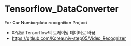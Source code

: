 # Tensorflow_DataConverter


For Car Numberplate recognition Project
- 파일을 Tensorflow의 트레이닝 데이터로 바꿈. 
- https://github.com/Koreauniv-step05/Video_Recognizer
